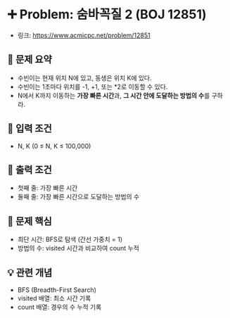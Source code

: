 # ➕ Problem: 숨바꼭질 2 (BOJ 12851)

- 링크: https://www.acmicpc.net/problem/12851

## 📌 문제 요약

- 수빈이는 현재 위치 N에 있고, 동생은 위치 K에 있다.
- 수빈이는 1초마다 위치를 -1, +1, 또는 \*2로 이동할 수 있다.
- N에서 K까지 이동하는 **가장 빠른 시간**과, **그 시간 안에 도달하는 방법의 수**를 구하라.

## 🔢 입력 조건

- N, K (0 ≤ N, K ≤ 100,000)

## 🎯 출력 조건

- 첫째 줄: 가장 빠른 시간
- 둘째 줄: 가장 빠른 시간으로 도달하는 방법의 수

## 🧠 문제 핵심

- 최단 시간: BFS로 탐색 (간선 가중치 = 1)
- 방법의 수: visited 시간과 비교하여 count 누적

## 💡 관련 개념

- BFS (Breadth-First Search)
- visited 배열: 최소 시간 기록
- count 배열: 경우의 수 누적 기록
